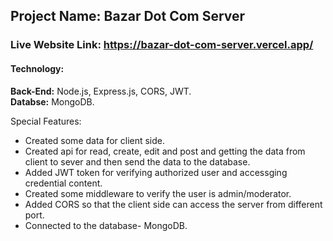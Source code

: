 ## Project Name: Bazar Dot Com Server ##
### Live Website Link: https://bazar-dot-com-server.vercel.app/ ###

#### Technology: ####
**Back-End:** Node.js, Express.js, CORS, JWT. <br/>
**Databse:** MongoDB.

Special Features:
* Created some data for client side.
* Created api for read, create, edit and post and getting the data from client to sever and then send the data to the database.
* Added JWT token for verifying authorized user and accessging credential content.
* Created some middleware to verify the user is admin/moderator.
* Added CORS so that the client side can access the server from different port.
* Connected to the database- MongoDB.
